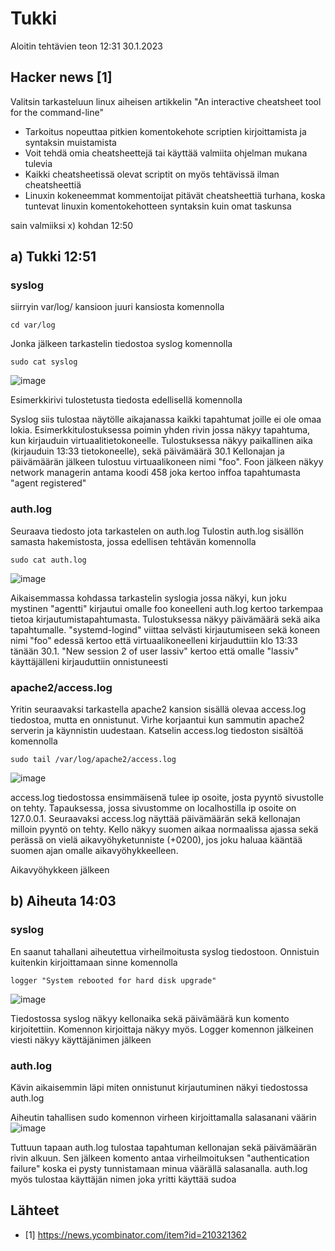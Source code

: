 # Tukki

Aloitin tehtävien teon 12:31 30.1.2023

## Hacker news [1]
  Valitsin tarkasteluun linux aiheisen artikkelin "An interactive cheatsheet tool for the command-line"
  - Tarkoitus nopeuttaa pitkien komentokehote scriptien kirjoittamista ja syntaksin muistamista
  - Voit tehdä omia cheatsheettejä tai käyttää valmiita ohjelman mukana tulevia
  - Kaikki cheatsheetissä olevat scriptit on myös tehtävissä ilman cheatsheettiä
  - Linuxin kokeneemmat kommentoijat pitävät cheatsheettiä turhana, koska tuntevat linuxin komentokehotteen syntaksin kuin omat taskunsa
  
sain valmiiksi x) kohdan 12:50 
## a) Tukki 12:51
### syslog
 siirryin var/log/ kansioon juuri kansiosta komennolla
 
    cd var/log
 
 Jonka jälkeen tarkastelin tiedostoa syslog komennolla
 
    sudo cat syslog

![image](https://user-images.githubusercontent.com/112076377/215466688-23240e5d-e161-4995-8f4f-74929716dc53.png)

 Esimerkkirivi tulostetusta tiedosta edellisellä komennolla
 
Syslog siis tulostaa näytölle aikajanassa kaikki tapahtumat joille ei ole omaa lokia.
Esimerkkitulostuksessa poimin yhden rivin jossa näkyy tapahtuma, kun kirjauduin virtuaalitietokoneelle. 
Tulostuksessa näkyy paikallinen aika (kirjauduin 13:33 tietokoneelle), sekä päivämäärä 30.1
Kellonajan ja päivämäärän jälkeen tulostuu virtuaalikoneen nimi "foo".
Foon jälkeen näkyy network managerin antama koodi 458 joka kertoo inffoa tapahtumasta "agent registered"

### auth.log
Seuraava tiedosto jota tarkastelen on auth.log 
Tulostin auth.log sisällön samasta hakemistosta, jossa edellisen tehtävän komennolla

    sudo cat auth.log
    
![image](https://user-images.githubusercontent.com/112076377/215468377-833af958-9f1a-4169-b73f-6d79c290c657.png)

Aikaisemmassa kohdassa tarkastelin syslogia jossa näkyi, kun joku mystinen "agentti" kirjautui omalle foo koneelleni
auth.log kertoo tarkempaa tietoa kirjautumistapahtumasta. Tulostuksessa näkyy päivämäärä sekä aika tapahtumalle. "systemd-logind" viittaa selvästi kirjautumiseen sekä koneen nimi "foo" edessä kertoo että virtuaalikoneelleni kirjauduttiin klo 13:33 tänään 30.1.
"New session 2 of user lassiv" kertoo että omalle "lassiv" käyttäjälleni kirjauduttiin onnistuneesti


### apache2/access.log
Yritin seuraavaksi tarkastella apache2 kansion sisällä olevaa access.log tiedostoa, mutta en onnistunut. Virhe korjaantui kun sammutin apache2 serverin ja käynnistin uudestaan. Katselin access.log tiedoston sisältöä komennolla 

    sudo tail /var/log/apache2/access.log
    
 ![image](https://user-images.githubusercontent.com/112076377/215476734-d4befc0e-317c-435b-83e9-38745614fc3e.png)

access.log tiedostossa ensimmäisenä tulee ip osoite, josta pyyntö sivustolle on tehty. Tapauksessa, jossa sivustomme on localhostilla ip osoite on 127.0.0.1.
Seuraavaksi access.log näyttää päivämäärän sekä kellonajan milloin pyyntö on tehty. Kello näkyy suomen aikaa normaalissa ajassa sekä perässä on vielä aikavyöhyketunniste (+0200), jos joku haluaa kääntää suomen ajan omalle aikavyöhykkeelleen.

Aikavyöhykkeen jälkeen

## b) Aiheuta 14:03 

### syslog

En saanut tahallani aiheutettua virheilmoitusta syslog tiedostoon. Onnistuin kuitenkin kirjoittamaan sinne komennolla 

    logger "System rebooted for hard disk upgrade"

![image](https://user-images.githubusercontent.com/112076377/215474776-c8b8f8eb-a97c-41b9-b01a-679f1f5570eb.png)

Tiedostossa syslog näkyy kellonaika sekä päivämäärä kun komento kirjoitettiin. Komennon kirjoittaja näkyy myös. Logger komennon jälkeinen viesti näkyy käyttäjänimen jälkeen


### auth.log

Kävin aikaisemmin läpi miten onnistunut kirjautuminen näkyi tiedostossa auth.log 

Aiheutin tahallisen sudo komennon virheen kirjoittamalla salasanani väärin 
![image](https://user-images.githubusercontent.com/112076377/215472995-c20162a4-e87f-4401-a790-44b35c12c959.png)

Tuttuun tapaan auth.log tulostaa tapahtuman kellonajan sekä päivämäärän rivin alkuun. Sen jälkeen komento antaa virheilmoituksen "authentication failure" koska ei pysty tunnistamaan minua väärällä salasanalla. auth.log myös tulostaa käyttäjän nimen joka yritti käyttää sudoa


## Lähteet
- [1] https://news.ycombinator.com/item?id=210321362  
